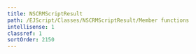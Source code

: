 ```yaml
---
title: NSCRMScriptResult
path: /EJScript/Classes/NSCRMScriptResult/Member functions
intellisense: 1
classref: 1
sortOrder: 2150
---
```





